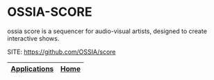 # OSSIA-SCORE

 ossia score is a sequencer for audio-visual artists, designed to create interactive shows.
 
 SITE: https://github.com/OSSIA/score

 | [Applications](https://portable-linux-apps.github.io/apps.html) | [Home](https://portable-linux-apps.github.io)
 | --- | --- |
